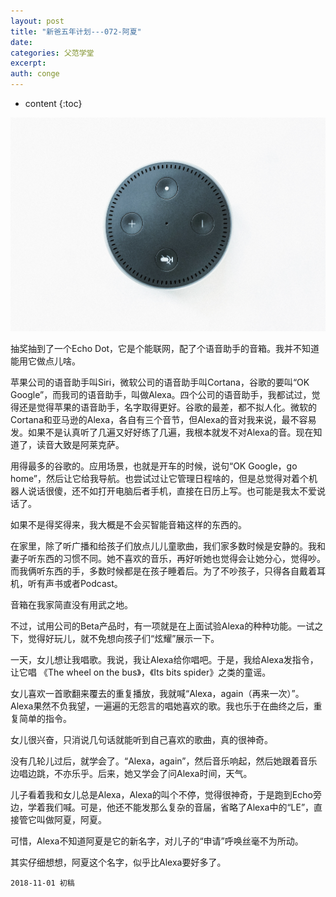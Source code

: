 ```yaml
---
layout: post
title: "新爸五年计划---072-阿夏"
date:
categories: 父范学堂
excerpt:
auth: conge
---
```

* content
{:toc}

![echoDot](/assets/images/父范学堂/118382-c9e7ea96c3db2cee.jpg)

抽奖抽到了一个Echo Dot，它是个能联网，配了个语音助手的音箱。我并不知道能用它做点儿啥。

苹果公司的语音助手叫Siri，微软公司的语音助手叫Cortana，谷歌的要叫“OK Google”，而我司的语音助手，叫做Alexa。四个公司的语音助手，我都试过，觉得还是觉得苹果的语音助手，名字取得更好。谷歌的最差，都不拟人化。微软的Cortana和亚马逊的Alexa，各自有三个音节，但Alexa的音对我来说，最不容易发。如果不是认真听了几遍又好好练了几遍，我根本就发不对Alexa的音。现在知道了，读音大致是阿莱克萨。

用得最多的谷歌的。应用场景，也就是开车的时候，说句“OK Google，go home”，然后让它给我导航。也尝试过让它管理日程啥的，但是总觉得对着个机器人说话很傻，还不如打开电脑后者手机，直接在日历上写。也可能是我太不爱说话了。

如果不是得奖得来，我大概是不会买智能音箱这样的东西的。

在家里，除了听广播和给孩子们放点儿儿童歌曲，我们家多数时候是安静的。我和妻子听东西的习惯不同。她不喜欢的音乐，再好听她也觉得会让她分心，觉得吵。而我俩听东西的手，多数时候都是在孩子睡着后。为了不吵孩子，只得各自戴着耳机，听有声书或者Podcast。

音箱在我家简直没有用武之地。

不过，试用公司的Beta产品时，有一项就是在上面试验Alexa的种种功能。一试之下，觉得好玩儿，就不免想向孩子们“炫耀”展示一下。

一天，女儿想让我唱歌。我说，我让Alexa给你唱吧。于是，我给Alexa发指令，让它唱 《The wheel on the bus》，《Its bits spider》之类的童谣。

女儿喜欢一首歌翻来覆去的重复播放，我就喊“Alexa，again（再来一次）”。Alexa果然不负我望，一遍遍的无怨言的唱她喜欢的歌。我也乐于在曲终之后，重复简单的指令。

女儿很兴奋，只消说几句话就能听到自己喜欢的歌曲，真的很神奇。

没有几轮儿过后，就学会了。“Alexa，again”，然后音乐响起，然后她跟着音乐边唱边跳，不亦乐乎。后来，她又学会了问Alexa时间，天气。

儿子看着我和女儿总是Alexa，Alexa的叫个不停，觉得很神奇，于是跑到Echo旁边，学着我们喊。可是，他还不能发那么复杂的音届，省略了Alexa中的“LE”，直接管它叫做阿夏，阿夏。

可惜，Alexa不知道阿夏是它的新名字，对儿子的“申请”呼唤丝毫不为所动。

其实仔细想想，阿夏这个名字，似乎比Alexa要好多了。

```
2018-11-01 初稿
```
